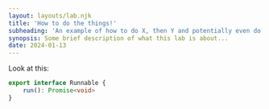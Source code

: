 ```yaml
---
layout: layouts/lab.njk
title: 'How to do the things!'
subheading: 'An example of how to do X, then Y and potentially even do Z'
synopsis: Some brief description of what this lab is about...
date: 2024-01-13
---
```

Look at this:

```typescript
export interface Runnable {
    run(): Promise<void>
}
```